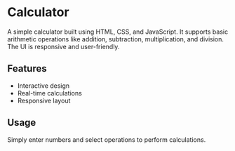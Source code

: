 # Calculator
A simple calculator built using HTML, CSS, and JavaScript. It supports basic arithmetic operations like addition, subtraction, multiplication, and division. The UI is responsive and user-friendly.

## Features
- Interactive design
- Real-time calculations
- Responsive layout

## Usage
Simply enter numbers and select operations to perform calculations.
